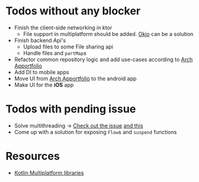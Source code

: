 # Todos without any blocker
* Finish the client-side networking in ktor
    - File support in multiplatform should be added.   [Okio](https://github.com/square/okio) can be a solution
* Finish backend Api's
    - Upload files to some File sharing api
    - Handle files and `partMap`s
* Refactor common repository logic and add use-cases according to  [Arch Apportfolio](https://gitlab.com/halcyonmobile/android-technical/architecture-appportfolio)
* Add DI to mobile apps
* Move UI from  [Arch Apportfolio](https://gitlab.com/halcyonmobile/android-technical/architecture-appportfolio) to the android app
* Make UI for the **iOS** app
# Todos with pending issue
* Solve multithreading -> [Check out the issue](https://github.com/Kotlin/kotlinx.coroutines/issues/462) [and this](https://github.com/Kotlin/kotlinx.coroutines/pull/1648)
* Come up with a solution for exposing `Flow`s and `suspend` functions

# Resources
- [Kotlin Multiplatform libraries](https://github.com/AAkira/Kotlin-Multiplatform-Libraries)
